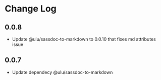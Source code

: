 # Change Log

## 0.0.8

- Update @ulu/sassdoc-to-markdown to 0.0.10 that fixes md attributes issue

## 0.0.7

- Update dependecy @ulu/sassdoc-to-markdown